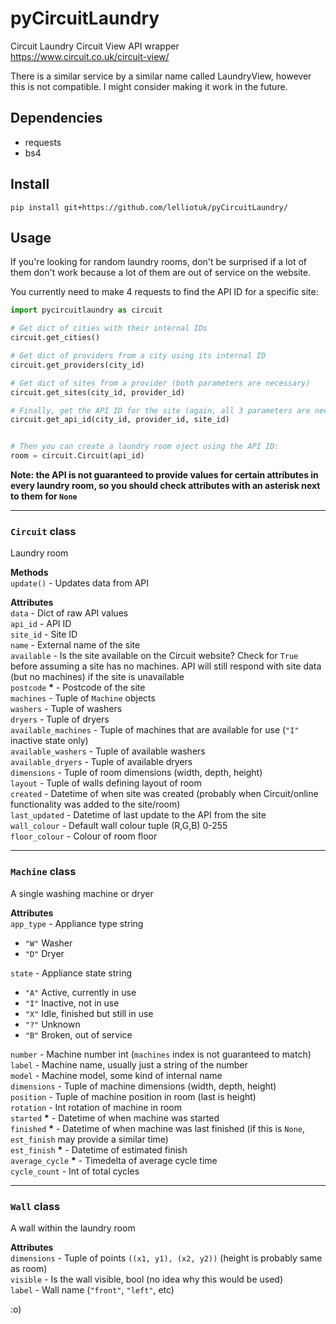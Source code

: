 
# pyCircuitLaundry
Circuit Laundry Circuit View API wrapper  
https://www.circuit.co.uk/circuit-view/

There is a similar service by a similar name called LaundryView, however this is not compatible. I might consider making it work in the future.

## Dependencies
- requests
- bs4

## Install
`pip install git+https://github.com/lelliotuk/pyCircuitLaundry/`

## Usage
If you're looking for random laundry rooms, don't be surprised if a lot of them don't work because a lot of them are out of service on the website.

You currently need to make 4 requests to find the API ID for a specific site:

```python
import pycircuitlaundry as circuit

# Get dict of cities with their internal IDs
circuit.get_cities()

# Get dict of providers from a city using its internal ID
circuit.get_providers(city_id)

# Get dict of sites from a provider (both parameters are necessary)
circuit.get_sites(city_id, provider_id)

# Finally, get the API ID for the site (again, all 3 parameters are necessary)
circuit.get_api_id(city_id, provider_id, site_id)


# Then you can create a laundry room oject using the API ID:
room = circuit.Circuit(api_id)
```

**Note: the API is not guaranteed to provide values for certain attributes in every laundry room, so you should check attributes with an asterisk next to them for `None`**

---
### `Circuit` class
Laundry room

**Methods**  
`update()` - Updates data from API  

**Attributes**  
`data` - Dict of raw API values  
`api_id` - API ID  
`site_id` - Site ID  
`name` - External name of the site  
`available` - Is the site available on the Circuit website? Check for `True` before assuming a site has no machines. API will still respond with site data (but no machines) if the site is unavailable  
`postcode` **\*** - Postcode of the site  
`machines` - Tuple of `Machine` objects  
`washers` - Tuple of washers  
`dryers` - Tuple of dryers  
`available_machines` - Tuple of machines that are available for use (`"I"` inactive state only)  
`available_washers` - Tuple of available washers  
`available_dryers` - Tuple of available dryers  
`dimensions` - Tuple of room dimensions (width, depth, height)  
`layout` - Tuple of walls defining layout of room  
`created` - Datetime of when site was created (probably when Circuit/online functionality was added to the site/room)  
`last_updated` - Datetime of last update to the API from the site  
`wall_colour` - Default wall colour tuple (R,G,B) 0-255  
`floor_colour` - Colour of room floor  

---
### `Machine` class
A single washing machine or dryer

**Attributes**  
`app_type` - Appliance type string
- `"W"` Washer
- `"D"` Dryer

`state` - Appliance state string
- `"A"` Active, currently in use
- `"I"` Inactive, not in use
- `"X"` Idle, finished but still in use
- `"?"` Unknown
- `"B"` Broken, out of service

`number` - Machine number int (`machines` index is not guaranteed to match)  
`label` - Machine name, usually just a string of the number  
`model` - Machine model, some kind of internal name  
`dimensions` - Tuple of machine dimensions (width, depth, height)  
`position` - Tuple of machine position in room (last is height)  
`rotation` - Int rotation of machine in room  
`started` **\*** - Datetime of when machine was started  
`finished` **\*** - Datetime of when machine was last finished (if this is `None`, `est_finish` may provide a similar time)  
`est_finish` **\*** - Datetime of estimated finish  
`average_cycle` **\*** - Timedelta of average cycle time  
`cycle_count` - Int of total cycles  

---
### `Wall` class
A wall within the laundry room  

**Attributes**  
`dimensions` - Tuple of points `((x1, y1), (x2, y2))` (height is probably same as room)  
`visible` - Is the wall visible, bool (no idea why this would be used)  
`label` - Wall name (`"front"`, `"left"`, etc)  

:o)
